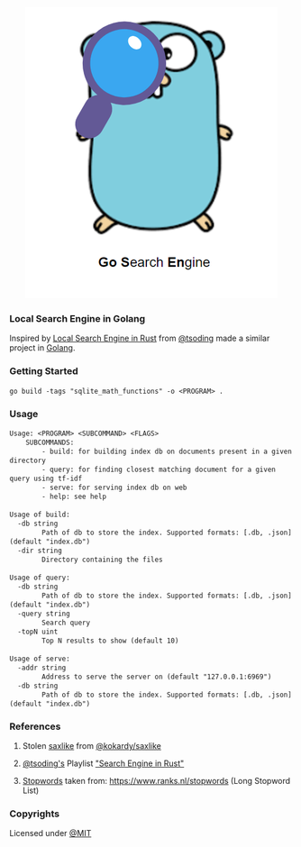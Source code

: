 <p align="center">
  <img src="./Logo.png">
</p>

### Local Search Engine in Golang

Inspired by [Local Search Engine in Rust](https://github.com/tsoding/seroost) from [@tsoding](https://github.com/tsoding) made a similar project in [Golang](https://go.dev/).

### Getting Started

```console
go build -tags "sqlite_math_functions" -o <PROGRAM> .
```

### Usage
```console
Usage: <PROGRAM> <SUBCOMMAND> <FLAGS>
    SUBCOMMANDS:
        - build: for building index db on documents present in a given directory
        - query: for finding closest matching document for a given query using tf-idf
        - serve: for serving index db on web
        - help: see help

Usage of build:
  -db string
        Path of db to store the index. Supported formats: [.db, .json] (default "index.db")
  -dir string
        Directory containing the files

Usage of query:
  -db string
        Path of db to store the index. Supported formats: [.db, .json] (default "index.db")
  -query string
        Search query
  -topN uint
        Top N results to show (default 10)

Usage of serve:
  -addr string
        Address to serve the server on (default "127.0.0.1:6969")
  -db string
        Path of db to store the index. Supported formats: [.db, .json] (default "index.db")
```

### References

1. Stolen [saxlike](./saxlike/) from [@kokardy/saxlike](https://github.com/kokardy/saxlike/tree/master)

2. [@tsoding's](https://github.com/tsoding) Playlist ["Search Engine in Rust"](https://youtube.com/playlist?list=PLpM-Dvs8t0VZXC-91PpIp-eAt0WF5SKEv&si=M0LhV-bsL8jHrE5t)

3. [Stopwords](./stopwords.go) taken from: https://www.ranks.nl/stopwords (Long Stopword List)

### Copyrights

Licensed under [@MIT](./LICENSE)
